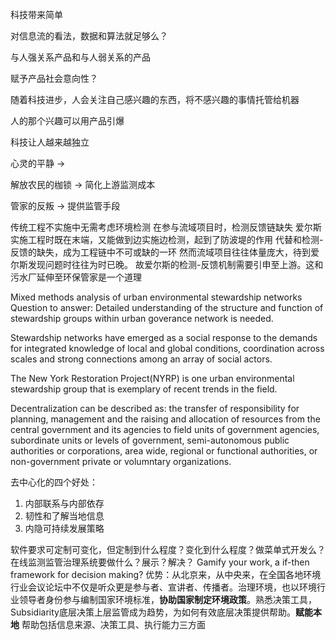 科技带来简单

对信息流的看法，数据和算法就足够么？

与人强关系产品和与人弱关系的产品

赋予产品社会意向性？

随着科技进步，人会关注自己感兴趣的东西，将不感兴趣的事情托管给机器

人的那个兴趣可以用产品引爆

科技让人越来越独立

心灵的平静 ->

解放农民的枷锁 -> 简化上游监测成本

管家的反叛 -> 提供监管手段

传统工程不实施中无需考虑环境检测
在参与流域项目时，检测反馈链缺失
爱尔斯实施工程时既在末端，又能做到边实施边检测，起到了防波堤的作用
代替和检测-反馈的缺失，成为工程链中不可或缺的一环
然而流域项目往往体量庞大，待到爱尔斯发现问题时往往为时已晚。
故爱尔斯的检测-反馈机制需要引申至上游。这和污水厂延伸至环保管家是一个道理

Mixed methods analysis of urban environmental stewardship networks
Question to answer: Detailed understanding of the structure and function of stewardship groups within urban goverance network is needed.

Stewardship networks have emerged as a social response to the demands for integrated knowledge of local and global conditions, coordination across scales and strong connections among an array of social actors.

The New York Restoration Project(NYRP) is one urban environmental stewardship group that is exemplary of recent trends in the field.

Decentralization can be described as:
the transfer of responsibility for planning, management and the raising and allocation of resources from the central government and its agencies to field units of government agencies, subordinate units or levels of government, semi-autonomous public authorities or corporations, area wide, regional or functional authorities, or non-government private or volumntary organizations.

去中心化的四个好处：
1. 内部联系与内部依存
2. 韧性和了解当地信息
3. 内隐可持续发展策略


软件要求可定制可变化，但定制到什么程度？变化到什么程度？做菜单式开发么？
在线监测监管治理系统要做什么？展示？解决？
Gamify your work, a if-then framework for decision making?
优势：从北京来，从中央来，在全国各地环境行业会议论坛中不仅是听众更是参与者、宣讲者、传播者。治理环境，也以环境行业领导者身份参与编制国家环境标准，**协助国家制定环境政策**。熟悉决策工具，Subsidiarity底层决策上层监管成为趋势，为如何有效底层决策提供帮助。**赋能本地** 帮助包括信息来源、决策工具、执行能力三方面
